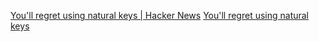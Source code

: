 
[You'll regret using natural keys | Hacker News](https://news.ycombinator.com/item?id=40580549)
[You'll regret using natural keys](https://blog.ploeh.dk/2024/06/03/youll-regret-using-natural-keys/)
